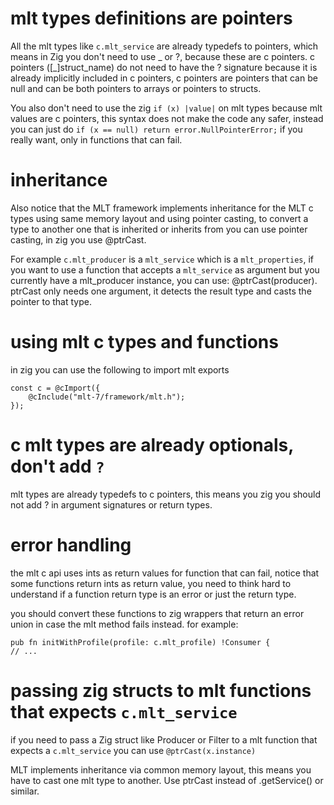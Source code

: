# mlt types definitions are pointers

All the mlt types like `c.mlt_service` are already typedefs to pointers, which means in Zig you don't need to use _ or ?, because these are c pointers. c pointers ([_]struct_name) do not need to have the ? signature because it is already implicitly included in c pointers, c pointers are pointers that can be null and can be both pointers to arrays or pointers to structs.

You also don't need to use the zig `if (x) |value|` on mlt types because mlt values are c pointers, this syntax does not make the code any safer, instead you can just do `if (x == null) return error.NullPointerError;` if you really want, only in functions that can fail.
# inheritance

Also notice that the MLT framework implements inheritance for the MLT c types using same memory layout and using pointer casting, to convert a type to another one that is inherited or inherits from you can use pointer casting, in zig you use @ptrCast.

For example `c.mlt_producer` is a `mlt_service` which is a `mlt_properties`, if you want to use a function that accepts a `mlt_service` as argument but you currently have a mlt_producer instance, you can use: @ptrCast(producer). ptrCast only needs one argument, it detects the result type and casts the pointer to that type.

# using mlt c types and functions

in zig you can use the following to import mlt exports

```zig
const c = @cImport({
    @cInclude("mlt-7/framework/mlt.h");
});
```

# c mlt types are already optionals, don't add `?`

mlt types are already typedefs to c pointers, this means you zig you should not add ? in argument signatures or return types.

# error handling

the mlt c api uses ints as return values for function that can fail, notice that some functions return ints as return value, you need to think hard to understand if a function return type is an error or just the return type. 

you should convert these functions to zig wrappers that return an error union in case the mlt method fails instead. for example:

```zig
pub fn initWithProfile(profile: c.mlt_profile) !Consumer {
// ...
```

# passing zig structs to mlt functions that expects `c.mlt_service`

if you need to pass a Zig struct like Producer or Filter to a mlt function that expects a `c.mlt_service` you can use `@ptrCast(x.instance)`

MLT implements inheritance via common memory layout, this means you have to cast one mlt type to another. Use ptrCast instead of .getService() or similar.
